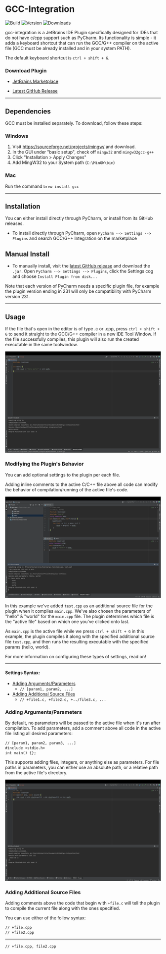 # GCC-Integration

![Build](https://github.com/feelixs/gcc-integration/workflows/Build/badge.svg)
[![Version](https://img.shields.io/jetbrains/plugin/v/21574.svg)](https://plugins.jetbrains.com/plugin/21574)
[![Downloads](https://img.shields.io/jetbrains/plugin/d/21574.svg)](https://plugins.jetbrains.com/plugin/21574)


gcc-integration is a JetBrains IDE Plugin specifically designed for IDEs that do not have c/cpp support such as PyCharm. Its functionality is simple - it adds a keyboard shortcut that can run the GCC/G++ compiler on the active file (GCC must be already installed and in your system PATH).

The default keyboard shortcut is `ctrl + shift + G`.


### Download Plugin

- [JetBrains Marketplace](https://plugins.jetbrains.com/plugin/21574-gcc-g--integration)

- [Latest GitHub Release](https://github.com/mike-fmh/gcc-integration/releases)


----

## Dependencies

GCC must be installed separately. To download, follow these steps:

### Windows

1) Visit https://sourceforge.net/projects/mingw/ and download.
2) In the GUI under "basic setup", check off `mingw32` and `mingw32gcc-g++`
3) Click "Installation > Apply Changes"
4) Add MingW32 to your System path (`C:\MinGW\bin`)

### Mac

Run the command `brew install gcc`

----

## Installation

You can either install directly through PyCharm, or install from its GitHub releases.

- To install directly through PyCharm, open `PyCharm --> Settings --> Plugins` and search GCC/G++ Integration on the marketplace

## Manual Install

- To manually install, visit the [latest GitHub release](https://github.com/mike-fmh/gcc-integration/releases) and download the `.jar`. Open `PyCharm --> Settings --> Plugins`, click the Settings cog and choose `Install Plugin from disk...`

Note that each version of PyCharm needs a specific plugin file, for example the plugin version ending in 231 will only be compatibility with PyCharm version 231.

----

## Usage

If the file that's open in the editor is of type .c or .cpp, press `ctrl + shift + G` to send it straight to the GCC/G++ compiler in a new IDE Tool Window. If the file successfully compiles, this plugin will also run the created executable in the same toolwindow.

![preview](docs/plugin-preview.png)

### Modifying the Plugin's Behavior

You can add optional settings to the plugin per each file.

Adding inline comments to the active C/C++ file above all code can modify the behavior of compilation/running of the active file's code.

![config preview](docs/config-preview.png)

In this example we've added `test.cpp` as an additional source file for the plugin when it compiles `main.cpp`. We've also chosen the parameters of "hello" & "world" for the `main.cpp` file. The plugin determines which file is the "active file" based on which one you've clicked onto last.

As `main.cpp` is the active file while we press `ctrl + shift + G` in this example, the plugin compiles it along with the specified additional source file `test.cpp`, and then runs the resulting executable with the specified params (hello, world).

For more information on configuring these types of settings, read on!

----

#### Settings Syntax:
- [Adding Arguments/Parameters](#adding-argumentsparameters)
    - `// [param1, param2, ...]` 
- [Adding Additional Source Files](#adding-additional-source-files)
    - `// +file1.c, +file2.c, +../file3.c, ...`

### Adding Arguments/Parameters

By default, no parameters will be passed to the active file when it's run after compilation. To add parameters, add a comment above all code in the active file listing all desired parameters:

    // [param1, param2, param3, ...]
    #include <stdio.h>
    int main() {};

This supports adding files, integers, or anything else as parameters. For file paths in parameters, you can either use an absolute path, or a relative path from the active file's directory.

![preview](docs/param-preview.png)


### Adding Additional Source Files

Adding comments above the code that begin with `+file.c` will tell the plugin to compile the current file along with the ones specified.

You can use either of the follow syntax:

    // +file.cpp
    // +file2.cpp

---

    // +file.cpp, file2.cpp
